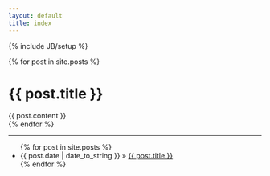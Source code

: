 ```yaml
---
layout: default
title: index
---
```

{% include JB/setup %}

{% for post in site.posts %}
<div class="page-header">
  <h1>{{ post.title }}</h1>
</div>

<div class="row-fluid">
  <div class="span12">
    {{ post.content }}
  </div>
</div>
{% endfor %}

<hr/>
<ul class="posts">
  {% for post in site.posts %}
    <li><span>{{ post.date | date_to_string }}</span> &raquo; <a href="{{ BASE_PATH }}{{ post.url }}">{{ post.title }}</a></li>
  {% endfor %}
</ul>